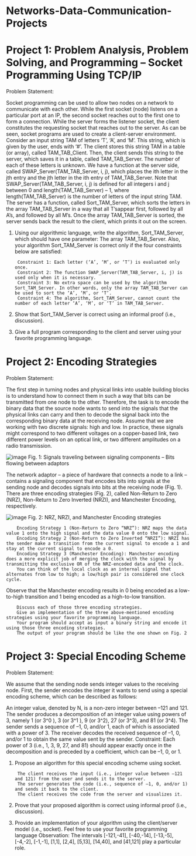 # Networks-Data-Communication-Projects
# Project 1: Problem Analysis, Problem Solving, and Programming – Socket Programming Using TCP/IP

Problem Statement: 

Socket programming can be used to allow two nodes on a network to communicate with each other.
While the first socket (node) listens on a particular port at an IP, the second socket reaches out to the first one to form a connection.
While the server forms the listener socket, the client constitutes the requesting socket that reaches out to the server.
As can be seen, socket programs are used to create a client-server environment.
Consider an input string TAM of letters ‘T’, ‘A’, and ‘M’. This string, which is given by the user, ends with ‘#’.
The client stores this string TAM in a table (or array), called TAM_TAB_Client.
Then, the client sends this string to the server, which saves it in a table, called TAM_TAB_Server.
The number of each of these letters is unknown. 
We have a function at the server side, called SWAP_Server(TAM_TAB_Server, i, j), which places the ith letter in the jth entry and the jth letter in the ith entry of TAM_TAB_Server.
Note that SWAP_Server(TAM_TAB_Server, i, j) is defined for all integers i and j between 0 and length(TAM_TAB_Server) – 1, where length(TAM_TAB_Server) is the number of letters of the input string TAM.
The server has a function, called Sort_TAM_Server, which sorts the letters in the array TAM_TAB_Server in a way that all T’sappear first, followed by all A’s, and followed by all M’s.
Once the array TAM_TAB_Server is sorted, the server sends back the result to the client, which prints it out on the screen.

1. Using our algorithmic language, write the algorithm, Sort_TAM_Server, which should have one parameter: The array TAM_TAB_Server.
Also, your algorithm Sort_TAM_Server is correct only if the four constraints below are satisfied:

        Constraint 1: Each letter (‘A’, ‘M’, or ‘T’) is evaluated only once.
        Constraint 2: The function SWAP_Server(TAM_TAB_Server, i, j) is used only when it is necessary.
        Constraint 3: No extra space can be used by the algorithm Sort_TAM_Server. In other words, only the array TAM_TAB_Server can be used to sort the ‘A’, ‘M’, or ‘T’.
        Constraint 4: The algorithm, Sort_TAM_Server, cannot count the number of each letter ‘A’, ‘M’, or ‘T’ in TAM_TAB_Server.
2. Show that Sort_TAM_Server is correct using an informal proof (i.e., discussion).
3. Give a full program corresponding to the client and server using your favorite programming
language.

# Project 2: Encoding Strategies

Problem Statement:

The first step in turning nodes and physical links into usable building blocks is to understand how to connect them in such a way that bits can be transmitted from one node to the other.
Therefore, the task is to encode the binary data that the source node wants to send into the signals that the physical links can carry and then to decode the signal back into the corresponding binary data at the receiving node.
Assume that we are working with two discrete signals: high and low.
In practice, these signals might correspond to two different voltages on a copper-based link, two different power levels on an optical link, or two different amplitudes on a radio transmission.


![image](https://github.com/user-attachments/assets/75fc4c81-b5c3-488f-89be-45188f81b5f9)
Fig. 1: Signals traveling between signaling components – Bits flowing between adaptors

The network adaptor – a piece of hardware that connects a node to a link – contains a signaling component that encodes bits into signals at the sending node and decodes signals into bits at the receiving node (Fig. 1).
There are three encoding strategies (Fig. 2), called Non-Return to Zero (NRZ), Non-Return to Zero Inverted (NRZI), and Manchester Encoding, respectively.


![image](https://github.com/user-attachments/assets/5cb2d525-b8d0-49e6-9df0-faed39849cc4)
Fig. 2: NRZ, NRZI, and Manchester Encoding strategies


        Encoding Strategy 1 (Non-Return to Zero “NRZ”): NRZ maps the data value 1 onto the high signal and the data value 0 onto the low signal.
        Encoding Strategy 2 (Non-Return to Zero Inverted “NRZI”): NRZI has the sender make a transition from the current signal to encode a 1 and stay at the current signal to encode a 0.
        Encoding Strategy 3 (Manchester Encoding): Manchester encoding does a more explicit job of merging the clock with the signal by transmitting the exclusive OR of the NRZ-encoded data and the clock. 
        You can think of the local clock as an internal signal that alternates from low to high; a low/high pair is considered one clock cycle.

Observe that the Manchester encoding results in 0 being encoded as a low-to-high transition and 1 being encoded as a high-to-low transition.

        Discuss each of those three encoding strategies.
        Give an implementation of the three above-mentioned encoding strategies using your favorite programming language.
        Your program should accept as input a binary string and encode it using those three encoding strategies.
        The output of your program should be like the one shown on Fig. 2

# Project 3: Special Encoding Scheme

Problem Statement:

We assume that the sending node sends integer values to the receiving node.
First, the sender encodes the integer it wants to send using a special encoding scheme, which can be described as follows:

An integer value, denoted by N, is a non-zero integer between –121 and 121.
The sender produces a decomposition of an integer value using powers of 3, namely 1 (or 3^0 ), 3 (or 3^1 ), 9 (or 3^2), 27 (or 3^3), and 81 (or 3^4).
The sender sends a sequence of –1, 0, and/or 1, each of which is associated with a power of 3.
The receiver decodes the received sequence of –1, 0, and/or 1 to obtain the same value sent by the sender.
Constraint: Each power of 3 (i.e., 1, 3, 9, 27, and 81) should appear exactly once in the decomposition and is preceded by a coefficient, which can be –1, 0, or 1.

1. Propose an algorithm for this special encoding scheme using socket.

        The client receives the input (i.e., integer value between –121 and 121) from the user and sends it to the server.
        The server generates the code (i.e., sequence of –1, 0, and/or 1) and sends it back to the client.
        The client receives the code from the server and visualizes it.
2. Prove that your proposed algorithm is correct using informal proof (i.e., discussion).
3. Provide an implementation of your algorithm using the client/server model (i.e., socket). Feel free to use your favorite programming language
Observation: The intervals [-121,-41], [-40,-14], [-13,-5], [-4,-2], [-1,-1], [1,1], [2,4], [5,13], [14,40], and [41,121] play a particular role.
